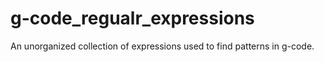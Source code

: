 # g-code_regualr_expressions
An unorganized collection of expressions used to find patterns in g-code.

  
  
  


